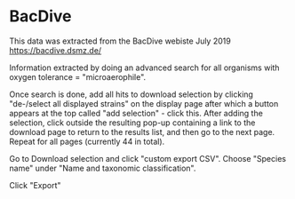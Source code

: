 # BacDive

This data was extracted from the BacDive webiste July 2019
https://bacdive.dsmz.de/

Information extracted by doing an advanced search for all organisms with oxygen tolerance = "microaerophile".

Once search is done, add all hits to download selection by clicking "de-/select all displayed strains" on the display page after which a button appears at the top called "add selection" - click this. After adding the selection, click outside the resulting pop-up containing a link to the download page to return to the results list, and then go to the next page. Repeat for all pages (currently 44 in total).

Go to Download selection and click "custom export CSV". Choose "Species name" under "Name and taxonomic classification". 

Click "Export"